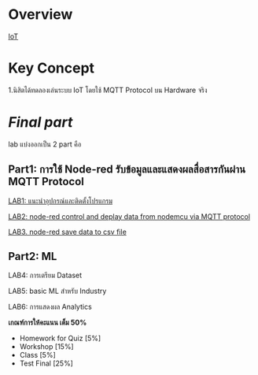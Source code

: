 # Overview 
[IoT](https://docs.aic-eec.com/embedded-systems/software-and-application/microcontroller-for-iot-1)

# Key Concept
1.นิสิตได้ทดลองเล่นระบบ IoT โดยใช้ MQTT Protocol บน Hardware จริง

# ***Final part***
lab แบ่งออกเป็น 2 part คือ 

## **Part1: การใช้ Node-red รับข้อมูลและแสดงผลสื่อสารกันผ่าน MQTT Protocol**

[LAB1: แนะนำอุปกรณ์และติดตั้งโปรแกรม](https://github.com/Advance-Innovation-Centre-AIC/EE_Curriculum/tree/main/term2_65_EMB62_IoT/LAB01)

[LAB2: node-red control and deplay data from nodemcu via MQTT protocol](https://github.com/Advance-Innovation-Centre-AIC/EE_Curriculum/tree/main/term2_65_EMB62_IoT/LAB02)

[LAB3. node-red save data to csv file](https://github.com/Advance-Innovation-Centre-AIC/EE_Curriculum/tree/main/term2_65_EMB62_IoT/LAB03)



## **Part2: ML**

LAB4: การเตรียม Dataset
  
LAB5: basic ML สำหรับ Industry
    
LAB6: การแสดงผล Analytics


**เกณฑ์การให้คะแนน เต็ม 50%**

- Homework for Quiz [5%]
- Workshop [15%]
- Class [5%]
- Test Final [25%]

